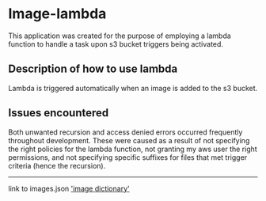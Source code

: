 # Image-lambda

  This application was created for the purpose of employing a lambda function to handle a task upon s3 bucket triggers being activated.

## Description of how to use lambda

  Lambda is triggered automatically when an image is added to the s3 bucket.

## Issues encountered

  Both unwanted recursion and access denied errors occurred frequently throughout development. These were caused as a result of not specifying the right policies for the lambda function, not granting my aws user the right permissions, and not specifying specific suffixes for files that met trigger criteria (hence the recursion). 

------

link to images.json ['image dictionary'](https://lab17-bucket.s3.us-west-1.amazonaws.com/images.json)